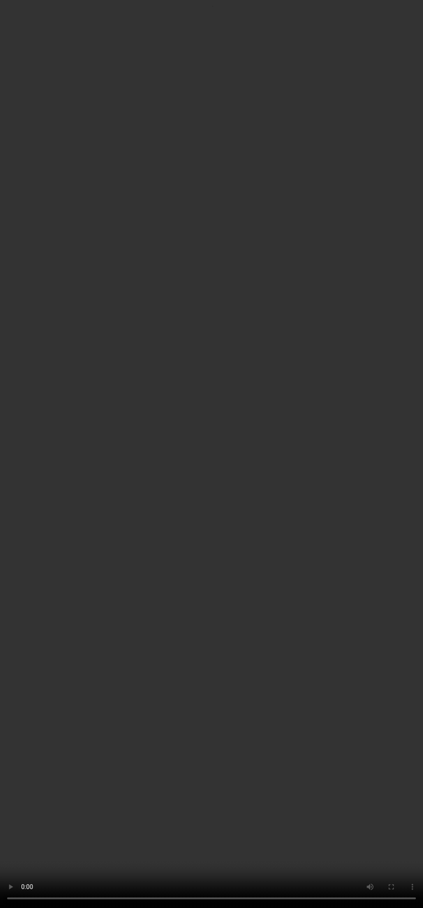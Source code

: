 # Rubric 6: Writing Style & Tone

<video src="${PRIVATE_WRITING_STYLE_VIDEO}" frameborder="0" allowfullscreen style="position: absolute; top: 0; left: 0; width: 100%; height: 100%; border: none; object-fit: cover;" controls="" controlslist="nodownload nofullscreen" style="width: 100%" />

### **Intent of Writing Style & Tone**

* The goal of writing style and tone is to ensure that the response is well-written, easy to read, and engaging for the user.
* The response should feel natural and conversational, helping the user easily understand the information and take necessary next steps.
* The tone should be friendly and informative without sounding overly formal or lecturing.
* Proper formatting and clarity are important to ensure a smooth reading experience.

### **How should you approach this rubric?**

1. The focus of this rubric is the RESPONSE.
2. Check if the response is comprehensible, and sounds natural.
3. Check if the response is grammatically correct.&#x20;

| Category         | Criteria                                                                                                                                                                                                                                                      |
| ---------------- | ------------------------------------------------------------------------------------------------------------------------------------------------------------------------------------------------------------------------------------------------------------- |
| **No issues**    | The response is easy to understand. **\|** The information is easy to read and organised clearly.  **\|** Response is communicated in a natural-sounding, conversational tone that makes it engaging. **\|** Response does not preach at or lecture the user. |
| **Minor Issues** | Response may sound stilted or unnatural. **\|** Response may contain some stylistic issues that reduce how engaging it is, or be overly formatted in a distracting way (e.g. unnecessarily nested bullet points or over bolding).                             |
| **Major Issues** | Response is stylistically unnatural, un-engaging, or formatted poorly enough that it is difficult to read and understand. The response preaches to or lectures the user.                                                                                      |

### Example

| Category         | Example                                                                                                                                                                                                                                                                                                                                    | Explanation                                                                                                                      |
| ---------------- | ------------------------------------------------------------------------------------------------------------------------------------------------------------------------------------------------------------------------------------------------------------------------------------------------------------------------------------------ | -------------------------------------------------------------------------------------------------------------------------------- |
| **No issues**    | *“Sure! Here are a few fun, office-friendly snacks you can bring to a potluck: • Mini sandwich skewers (easy to grab and no mess!) • Fruit kabobs or a colourful fruit tray • Hummus with pita chips and veggies • Brownie bites or donut holes for dessert Let me know if you’d like a recipe for any of these!”*                         | ✔ Clear, friendly, and conversational ✔ Easy to read-good formatting and tone ✔ Feels helpful without being stiff or robotic     |
| **Minor Issues** | *“Snack suggestions include: 1) Sandwich skewers. 2) Fruit platter. 3) Hummus and pita chips. 4) Brownies. These are good for potlucks. Let me know.”*                                                                                                                                                                                     | ➖ The tone is dry and mechanical ➖ Feels more like a list than a conversation ➖ Still informative, but less engaging or natural. |
| **Major Issues** | *“When preparing for a workplace potluck, one must consider not only individual taste but the collective dietary preferences of a diverse group. Items such as pita-based dishes, protein-infused bites, and sweet confections can be part of an acceptable spread. It is advisable to plan ahead and avoid overly complex preparations.”* | ❌ Overly formal and preachy ❌ Lacks clear structure or specific examples ❌ Not fun, not engaging, and hard to scan quickly       |